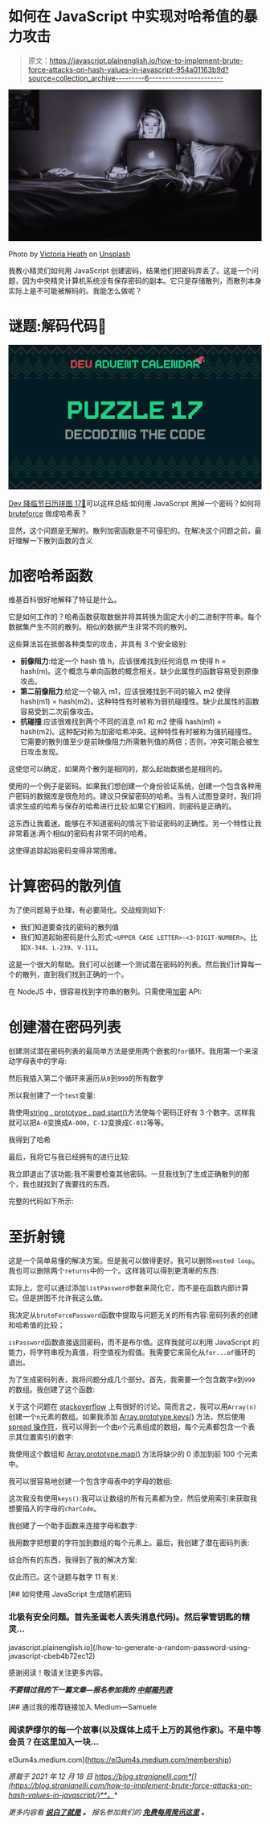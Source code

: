 # 如何在 JavaScript 中实现对哈希值的暴力攻击

> 原文：<https://javascript.plainenglish.io/how-to-implement-brute-force-attacks-on-hash-values-in-javascript-954a01163b9d?source=collection_archive---------6----------------------->

![](img/9191020281ee000c1749ab54652e7c66.png)

Photo by [Victoria Heath](https://unsplash.com/@vheath?utm_source=medium&utm_medium=referral) on [Unsplash](https://unsplash.com?utm_source=medium&utm_medium=referral)

我教小精灵们如何用 JavaScript 创建密码，结果他们把密码弄丢了。这是一个问题，因为中央精灵计算机系统没有保存密码的副本。它只是存储散列，而散列本身实际上是不可能被解码的。我能怎么做呢？

# 谜题:解码代码🔐

![](img/b7b780983c2342335b845bfc5393a5db.png)

[Dev 降临节日历拼图 17🎅](https://github.com/devadvent/puzzle-17)可以这样总结:如何用 JavaScript 黑掉一个密码？如何将 [bruteforce](https://en.wikipedia.org/wiki/Brute-force_search) 做成哈希表？

显然，这个问题是无解的。散列加密函数是不可侵犯的。在解决这个问题之前，最好理解一下散列函数的含义

# 加密哈希函数

维基百科很好地解释了特征是什么。

它是如何工作的？哈希函数获取数据并将其转换为固定大小的二进制字符串。每个数据集产生不同的散列。相似的数据产生非常不同的散列。

这些算法旨在抵御各种类型的攻击，并具有 3 个安全级别:

*   **前像阻力**:给定一个 hash 值 h，应该很难找到任何消息 m 使得 h = hash(m)。这个概念与单向函数的概念相关。缺少此属性的函数容易受到原像攻击。
*   **第二前像阻力**:给定一个输入 m1，应该很难找到不同的输入 m2 使得 hash(m1) = hash(m2)。这种特性有时被称为弱抗碰撞性。缺少此属性的函数容易受到二次前像攻击。
*   **抗碰撞**:应该很难找到两个不同的消息 m1 和 m2 使得 hash(m1) = hash(m2)。这种配对称为加密哈希冲突。这种特性有时被称为强抗碰撞性。它需要的散列值至少是前映像阻力所需散列值的两倍；否则，冲突可能会被生日攻击发现。

这使您可以确定，如果两个散列是相同的，那么起始数据也是相同的。

使用的一个例子是密码。如果我们想创建一个身份验证系统，创建一个包含各种用户密码的数据库是很危险的。建议只保留密码的哈希。当有人试图登录时，我们将请求生成的哈希与保存的哈希进行比较:如果它们相同，则密码是正确的。

这东西让我着迷。能够在不知道密码的情况下验证密码的正确性。另一个特性让我非常着迷:两个相似的密码有非常不同的哈希。

这使得追踪起始密码变得非常困难。

# 计算密码的散列值

为了使问题易于处理，有必要简化。交战规则如下:

*   我们知道要查找的密码的散列值
*   我们知道起始密码是什么形式:`<UPPER CASE LETTER>-<3-DIGIT-NUMBER>`。比如`X-348`、`L-239`、`V-111`。

这是一个很大的帮助。我们可以创建一个测试潜在密码的列表。然后我们计算每一个的散列，直到我们找到正确的一个。

在 NodeJS 中，很容易找到字符串的散列。只需使用[加密](https://nodejs.org/api/crypto.html) API:

# 创建潜在密码列表

创建测试潜在密码列表的最简单方法是使用两个嵌套的`for`循环。我用第一个来滚动字母表中的字母:

然后我插入第二个循环来遍历从`0`到`999`的所有数字

所以我创建了一个`test`变量:

我使用[string . prototype . pad start()](https://developer.mozilla.org/en-US/docs/Web/JavaScript/Reference/Global_Objects/String/padStart)方法使每个密码正好有 3 个数字。这样我就可以把`A-0`变换成`A-000`，`C-12`变换成`C-012`等等。

我得到了哈希

最后，我将它与我已经拥有的进行比较:

我立即退出了该功能:我不需要检查其他密码。一旦我找到了生成正确散列的那个，我也就找到了我要找的东西。

完整的代码如下所示:

# 至折射镜

这是一个简单易懂的解决方案。但是我可以做得更好。我可以删除`nested loop`。我也可以删除两个`returns`中的一个。这样我可以得到更清晰的东西:

实际上，您可以通过添加`listPassword`参数来简化它，而不是在函数内部计算它。但是拼图不允许我这么做。

我决定从`bruteForcePassword`函数中提取与问题无关的所有内容:密码列表的创建和哈希值的比较；

`isPassword`函数直接返回密码，而不是布尔值。这样我就可以利用 JavaScript 的能力，将字符串视为真值，将空值视为假值。我需要它来简化从`for...of`循环的退出。

为了生成密码列表，我将问题分成几个部分。首先，我需要一个包含数字`0`到`999`的数组。我创建了这个函数:

关于这个问题在 [stackoverflow](https://stackoverflow.com/questions/3746725/how-to-create-an-array-containing-1-n) 上有很好的讨论。简而言之，我可以用`Array(n)`创建一个`n`元素的数组。如果我添加 [Array.prototype.keys()](https://developer.mozilla.org/en-US/docs/Web/JavaScript/Reference/Global_Objects/Array/keys) 方法，然后使用 [spread 操作符](https://developer.mozilla.org/en-US/docs/Web/JavaScript/Reference/Operators/Spread_syntax)，我可以得到一个由`n`个元素组成的数组，每个元素都包含一个表示其位置索引的数字:

我使用这个数组和 [Array.prototype.map()](https://developer.mozilla.org/en-US/docs/Web/JavaScript/Reference/Global_Objects/Array/map) 方法将缺少的 0 添加到前 100 个元素中。

我可以很容易地创建一个包含字母表中的字母的数组:

这次我没有使用`keys()`:我可以让数组的所有元素都为空，然后使用索引来获取我想要插入的字母的`charCode`。

我创建了一个助手函数来连接字母和数字:

我用数字把想要的字符加到数组的每个元素上。最后，我创建了潜在密码列表:

综合所有的东西，我得到了我的解决方案:

仅此而已。这个谜题与数字 11 有关:

[](/how-to-generate-a-random-password-using-javascript-cbeb4b72ec12) [## 如何使用 JavaScript 生成随机密码

### 北极有安全问题。首先圣诞老人丢失消息代码)。然后掌管钥匙的精灵…

javascript.plainenglish.io](/how-to-generate-a-random-password-using-javascript-cbeb4b72ec12) 

感谢阅读！敬请关注更多内容。

***不要错过我的下一篇文章—报名参加我的*** [***中邮箱列表***](https://medium.com/subscribe/@el3um4s)

[](https://el3um4s.medium.com/membership) [## 通过我的推荐链接加入 Medium—Samuele

### 阅读萨缪尔的每一个故事(以及媒体上成千上万的其他作家)。不是中等会员？在这里加入一块…

el3um4s.medium.com](https://el3um4s.medium.com/membership) 

*原载于 2021 年 12 月 18 日 https://blog.stranianelli.com*[](https://blog.stranianelli.com/how-to-implement-brute-force-attacks-on-hash-values-in-javascript/)**。**

**更多内容看* [***说白了就是***](http://plainenglish.io/) ***。*** *报名参加我们的* [***免费每周简讯这里***](http://newsletter.plainenglish.io/) ***。****